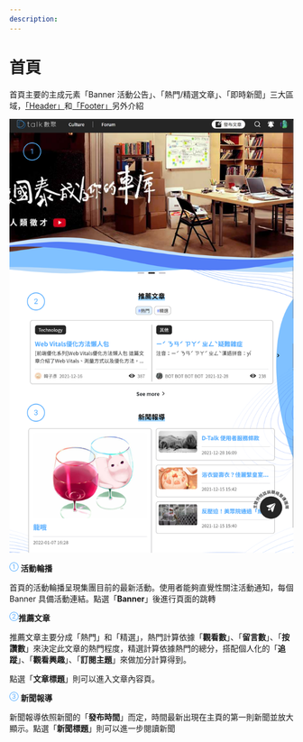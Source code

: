 ```yaml
---
description:
---
```


# 首頁

首頁主要的主成元素「Banner 活動公告」、「熱門/精選文章」、「即時新聞」三大區域，[「Header」](./header/README.md)和[「Footer」](./footer.md)另外介紹

![](<../.gitbook/assets/Group 221.png>)

![編號 1](../.gitbook/assets/1.png) **活動輪播**

首頁的活動輪播呈現集團目前的最新活動。使用者能夠直覺性關注活動通知，每個 Banner 具備活動連結。點選「**Banner**」後進行頁面的跳轉

![編號 2](../.gitbook/assets/2.png)**推薦文章**

推薦文章主要分成「熱門」和「精選」，熱門計算依據「**觀看數**」、「**留言數**」、「**按讚數**」來決定此文章的熱門程度，精選計算依據熱門的總分，搭配個人化的「**追蹤**」、「**觀看興趣**」、「**訂閱主題**」來做加分計算得到。

點選「**文章標題**」則可以進入文章內容頁。

![編號 3](../.gitbook/assets/3.png) **新聞報導**

新聞報導依照新聞的「**發布時間**」而定，時間最新出現在主頁的第一則新聞並放大顯示。點選「**新聞標題**」則可以進一步閱讀新聞
